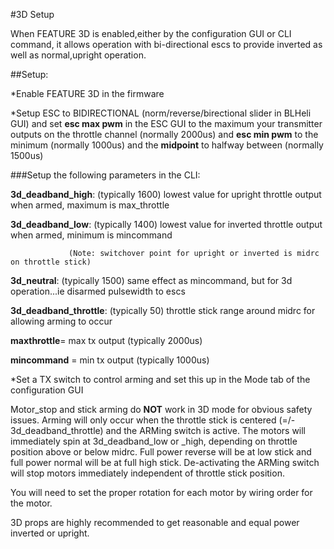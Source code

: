 #3D Setup

When FEATURE 3D is enabled,either by the configuration GUI or CLI command, it allows operation with bi-directional escs to provide inverted as well as normal,upright operation. 

##Setup:

*Enable FEATURE 3D in the firmware

*Setup ESC to BIDIRECTIONAL (norm/reverse/birectional slider in BLHeli GUI) and set **esc max pwm** in the ESC GUI to the maximum your transmitter outputs on the throttle channel (normally 2000us) and **esc min pwm** to the minimum (normally 1000us) and the **midpoint** to halfway between (normally 1500us)

###Setup the following parameters in the CLI:

 **3d_deadband_high**: (typically 1600) lowest value for upright throttle output when armed, maximum is max_throttle 

 **3d_deadband_low**: (typically 1400) lowest value for inverted throttle output when armed, minimum is mincommand 

                 (Note: switchover point for upright or inverted is midrc on throttle stick)

 **3d_neutral**: (typically 1500) same effect as mincommand, but for 3d operation...ie disarmed pulsewidth to escs 

 **3d_deadband_throttle**: (typically 50) throttle stick range around midrc for allowing arming to occur 

 **maxthrottle**= max tx output (typically 2000us)

 **mincommand** = min tx output (typically 1000us)

*Set a TX switch to control arming and set this up in the Mode tab of the configuration GUI


Motor_stop and stick arming do **NOT** work in 3D mode for obvious safety issues. Arming will only occur when the throttle stick is centered (=/- 3d_deadband_throttle) and the ARMing switch is active. The motors will immediately spin at 3d_deadband_low or _high, depending on throttle position above or below midrc. Full power reverse will be at low stick and full power normal will be at full high stick. De-activating the ARMing switch will stop motors immediately independent of throttle stick position.

You will need to set the proper rotation for each motor by wiring order for the motor.

3D props are highly recommended to get reasonable and equal power inverted or upright.
